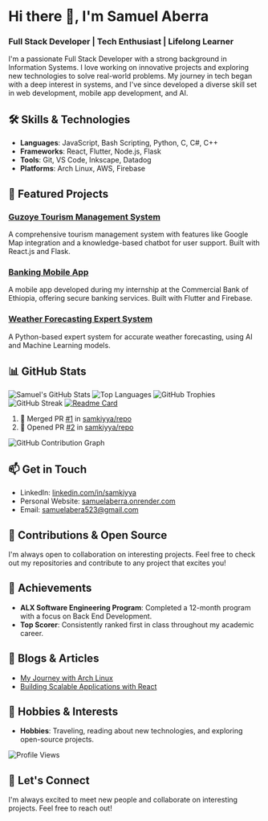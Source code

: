 <!--
**samkiyya/samkiyya** is a ✨ _special_ ✨ repository because its `README.md` (this file) appears on your GitHub profile.

Here are some ideas to get you started:

- 🔭 I’m currently working on ...
- 🌱 I’m currently learning ...
- 👯 I’m looking to collaborate on ...
- 🤔 I’m looking for help with ...
- 💬 Ask me about ...
- 📫 How to reach me: ...
- 😄 Pronouns: ...
- ⚡ Fun fact: ...
-->
# Hi there 👋, I'm Samuel Aberra
### Full Stack Developer | Tech Enthusiast | Lifelong Learner

I'm a passionate Full Stack Developer with a strong background in Information Systems. I love working on innovative projects and exploring new technologies to solve real-world problems. My journey in tech began with a deep interest in systems, and I've since developed a diverse skill set in web development, mobile app development, and AI.

## 🛠️ Skills & Technologies

- **Languages**: JavaScript, Bash Scripting, Python, C, C#, C++
- **Frameworks**: React, Flutter, Node.js, Flask
- **Tools**: Git, VS Code, Inkscape, Datadog
- **Platforms**: Arch Linux, AWS, Firebase

## 🚀 Featured Projects

### [Guzoye Tourism Management System](https://github.com/samkiyya/guzoye-tms)
A comprehensive tourism management system with features like Google Map integration and a knowledge-based chatbot for user support. Built with React.js and Flask.

### [Banking Mobile App](https://github.com/samkiyya/banking-app)
A mobile app developed during my internship at the Commercial Bank of Ethiopia, offering secure banking services. Built with Flutter and Firebase.

### [Weather Forecasting Expert System](https://github.com/samkiyya/weather-expert)
A Python-based expert system for accurate weather forecasting, using AI and Machine Learning models.

## 📊 GitHub Stats

<!--![Samuel's GitHub Stats](https://github-readme-stats.vercel.app/api?username=samkiyya&show_icons=true&theme=radical)-->
![Samuel's GitHub Stats](https://github-readme-stats.vercel.app/api?username=samkiyya&show_icons=true&theme=radical)
![Top Languages](https://github-readme-stats.vercel.app/api/top-langs/?username=samkiyya&layout=compact&theme=radical)
![GitHub Trophies](https://github-profile-trophy.vercel.app/?username=samkiyya&theme=radical)
![GitHub Streak](https://github-readme-streak-stats.herokuapp.com/?user=samkiyya&theme=radical)
[![Readme Card](https://github-readme-stats.vercel.app/api/pin/?username=samkiyya&repo=repository-name&theme=radical)](https://github.com/samkiyya/repository-name)
<!--START_SECTION:activity-->
1. 🎉 Merged PR [#1](https://github.com/samkiyya/repo/pull/1) in [samkiyya/repo](https://github.com/samkiyya/repo)
2. 💪 Opened PR [#2](https://github.com/samkiyya/repo/pull/2) in [samkiyya/repo](https://github.com/samkiyya/repo)
<!--END_SECTION:activity-->
![GitHub Contribution Graph](https://activity-graph.herokuapp.com/graph?username=samkiyya&theme=radical)

## 📫 Get in Touch

- LinkedIn: [linkedin.com/in/samkiyya](https://www.linkedin.com/in/samkiyya)
- Personal Website: [samuelaberra.onrender.com](https://samuelaberra.onrender.com)
- Email: [samuelabera523@gmail.com](mailto:samuelabera523@gmail.com)

## 🤝 Contributions & Open Source

I'm always open to collaboration on interesting projects. Feel free to check out my repositories and contribute to any project that excites you!

## 🌟 Achievements

- **ALX Software Engineering Program**: Completed a 12-month program with a focus on Back End Development.
- **Top Scorer**: Consistently ranked first in class throughout my academic career.

## 📝 Blogs & Articles

- [My Journey with Arch Linux](https://blog.samuelaberra.dev/arch-linux)
- [Building Scalable Applications with React](https://blog.samuelaberra.dev/react-scalable-apps)

## 🎯 Hobbies & Interests

- **Hobbies**: Traveling, reading about new technologies, and exploring open-source projects.

![Profile Views](https://komarev.com/ghpvc/?username=samkiyya)

## 🔗 Let's Connect

I'm always excited to meet new people and collaborate on interesting projects. Feel free to reach out!
